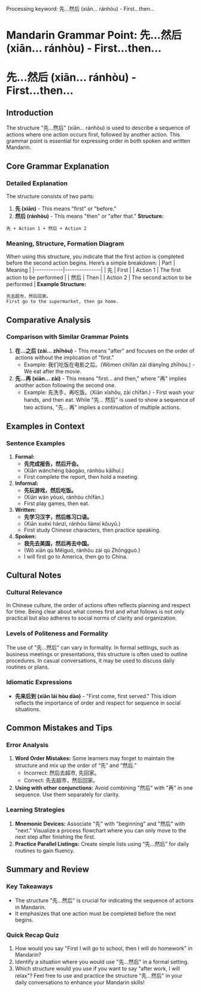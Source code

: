 Processing keyword: 先...然后 (xiān... ránhòu) - First...then...
# Mandarin Grammar Point: 先...然后 (xiān... ránhòu) - First...then...
# 先...然后 (xiān... ránhòu) - First...then...
## Introduction
The structure "先...然后" (xiān... ránhòu) is used to describe a sequence of actions where one action occurs first, followed by another action. This grammar point is essential for expressing order in both spoken and written Mandarin.
## Core Grammar Explanation
### Detailed Explanation
The structure consists of two parts:
1. **先 (xiān)** - This means "first" or "before."
2. **然后 (ránhòu)** - This means "then" or "after that."
**Structure:**
```
先 + Action 1 + 然后 + Action 2
```
### Meaning, Structure, Formation Diagram
When using this structure, you indicate that the first action is completed before the second action begins. Here’s a simple breakdown:
| Part       | Meaning       |
|------------|---------------|
| 先         | First         |
| Action 1   | The first action to be performed |
| 然后       | Then          |
| Action 2   | The second action to be performed |
**Example Structure:**
```
先去超市，然后回家。
First go to the supermarket, then go home.
```
## Comparative Analysis
### Comparison with Similar Grammar Points
1. **在...之后 (zài... zhīhòu)** - This means "after" and focuses on the order of actions without the implication of "first."
   - Example: 我们吃饭在电影之后。(Wǒmen chīfàn zài diànyǐng zhīhòu.) - We eat after the movie.
2. **先...再 (xiān... zài)** - This means "first... and then," where "再" implies another action following the second one.
   - Example: 先洗手，再吃饭。(Xiān xǐshǒu, zài chīfàn.) - First wash your hands, and then eat.
While "先... 然后" is used to show a sequence of two actions, "先... 再" implies a continuation of multiple actions.
## Examples in Context
### Sentence Examples
1. **Formal:**
   - **先完成报告，然后开会。**
   - (Xiān wánchéng bàogào, ránhòu kāihuì.)
   - First complete the report, then hold a meeting.
2. **Informal:**
   - **先玩游戏，然后吃饭。**
   - (Xiān wán yóuxì, ránhòu chīfàn.)
   - First play games, then eat.
3. **Written:**
   - **先学习汉字，然后练习口语。**
   - (Xiān xuéxí hànzì, ránhòu liànxí kǒuyǔ.)
   - First study Chinese characters, then practice speaking.
4. **Spoken:**
   - **我先去美国，然后再去中国。**
   - (Wǒ xiān qù Měiguó, ránhòu zài qù Zhōngguó.)
   - I will first go to America, then go to China.
## Cultural Notes
### Cultural Relevance
In Chinese culture, the order of actions often reflects planning and respect for time. Being clear about what comes first and what follows is not only practical but also adheres to social norms of clarity and organization.
### Levels of Politeness and Formality
The use of "先...然后" can vary in formality. In formal settings, such as business meetings or presentations, this structure is often used to outline procedures. In casual conversations, it may be used to discuss daily routines or plans.
### Idiomatic Expressions
- **先来后到 (xiān lái hòu dào)** - "First come, first served." This idiom reflects the importance of order and respect for sequence in social situations.
## Common Mistakes and Tips
### Error Analysis
1. **Word Order Mistakes:** Some learners may forget to maintain the structure and mix up the order of “先” and “然后.”
   - Incorrect: 然后去超市, 先回家。
   - Correct: 先去超市，然后回家。
2. **Using with other conjunctions:** Avoid combining "然后" with "再" in one sequence. Use them separately for clarity.
### Learning Strategies
1. **Mnemonic Devices:** Associate "先" with "beginning" and "然后" with "next." Visualize a process flowchart where you can only move to the next step after finishing the first.
2. **Practice Parallel Listings:** Create simple lists using “先...然后” for daily routines to gain fluency.
## Summary and Review
### Key Takeaways
- The structure "先...然后" is crucial for indicating the sequence of actions in Mandarin.
- It emphasizes that one action must be completed before the next begins.
### Quick Recap Quiz
1. How would you say "First I will go to school, then I will do homework" in Mandarin?
2. Identify a situation where you would use "先...然后" in a formal setting.
3. Which structure would you use if you want to say "after work, I will relax"?
Feel free to use and practice the structure "先...然后" in your daily conversations to enhance your Mandarin skills!
